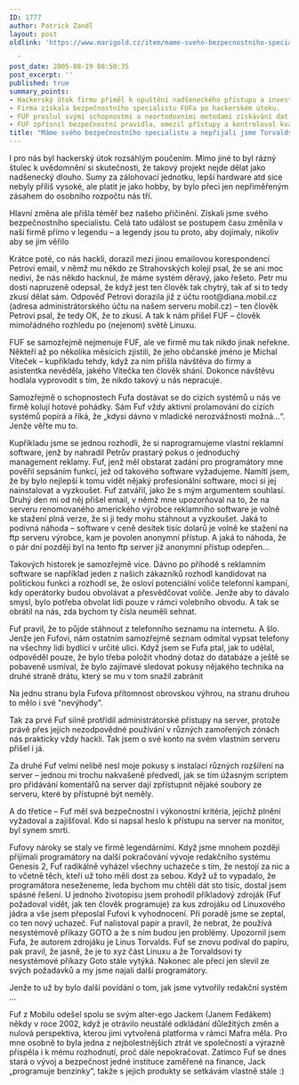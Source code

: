 ```yaml
---
ID: 1777
author: Patrick Zandl
layout: post
oldlink: 'https://www.marigold.cz/item/mame-sveho-bezpecnostniho-specialistu-a-neprijali-jsme-torvaldse

  '
post_date: 2005-08-19 08:50:35
post_excerpt: ''
published: true
summary_points:
- Hackerský útok firmu přiměl k opuštění nadšeneckého přístupu a investicím.
- Firma získala bezpečnostního specialistu FUFa po hackerském útoku.
- FUF proslul svými schopnostmi a neortodoxními metodami získávání dat.
- FUF zpřísnil bezpečnostní pravidla, omezil přístupy a kontroloval kvalitu kódu.
title: "Máme svého bezpečnostního specialistu a nepřijali jsme Torvaldse"
---
```


<p>I pro nás byl hackerský útok rozsáhlým poučením. Mimo jiné to byl rázný štulec k uvědomnění si skutečnosti, že takový projekt nejde dělat jako nadšenecký dlouho. Sumy za zálohovací jednotku, lepší hardware atd sice nebyly příliš vysoké, ale platit je jako hobby, by bylo přeci jen  nepřiměřeným zásahem do osobního rozpočtu nás tří. </p>

<p>Hlavní změna ale přišla téměř bez našeho přičinění. Získali jsme svého bezpečnostního specialistu. Celá tato událost se postupem času změnila v naší firmě přímo v legendu – a legendy jsou tu proto, aby dojímaly, nikoliv aby se jim věřilo
</p>

<!--more--><p>Krátce poté, co nás hackli, dorazil mezi jinou emailovou korespondencí Petrovi email, v němž mu někdo ze Strahovských kolejí psal, že se ani moc nediví, že nás někdo hacknul, že máme systém děravý, jako řešeto. Petr mu dosti napruzeně odepsal, že když jest ten člověk tak chytrý, tak ať si to tedy zkusí dělat sám. Odpověď Petrovi dorazila již z účtu root@diana.mobil.cz (adresa administrátorského účtu na našem serveru mobil.cz) – ten člověk Petrovi psal, že tedy OK, že to zkusí. A tak k nám přišel FUF – člověk mimořádného rozhledu po (nejenom) světě Linuxu.</p>

<p>FUF se samozřejmě nejmenuje FUF, ale ve firmě mu tak nikdo jinak neřekne. Někteří až po několika měsících zjistili, že jeho občanské jméno je Michal Víteček – kupříkladu tehdy, když za ním přišla návštěva do firmy a asistentka nevěděla, jakého Vítečka ten člověk shání. Dokonce návštěvu hodlala vyprovodit s tím, že nikdo takový u nás nepracuje. </p>

<p>Samozřejmě o schopnostech Fufa dostávat se do cizích systémů u nás ve firmě kolují hotové pohádky. Sám Fuf vždy aktivní prolamování do cizích systémů popírá a říká, že „kdysi dávno v mladické nerozvážnosti možná…“. Jenže věřte mu to. </p>

<p>Kupříkladu jsme se jednou rozhodli, že si naprogramujeme vlastní reklamní software, jenž by nahradil Petrův prastarý pokus o jednoduchý management reklamy. Fuf, jenž měl obstarat zadání pro programátory mne pověřil sepsáním funkcí, jež od takového software vyžadujeme. Namítl jsem, že by bylo nejlepší k tomu vidět nějaký profesionální software, moci si jej nainstalovat a vyzkoušet. Fuf zatvářil, jako že s mým argumentem souhlasí. Druhý den mi od něj přišel email, v němž mne upozorňoval na to, že na serveru renomovaného amerického výrobce reklamního software je volně ke stažení plná verze, že si ji tedy mohu stáhnout a vyzkoušet.  Jaká to podivná náhoda – software v ceně desítek tisíc dolarů je volně ke stažení na ftp serveru výrobce, kam je povolen anonymní přístup. A jaká to náhoda, že o pár dní později byl na tento ftp server již anonymní přístup odepřen…</p>

<p>Takových historek je samozřejmě více. Dávno po příhodě s reklamním software se například jeden z našich zákazníků rozhodl kandidovat na politickou funkci a rozhodl se, že osloví potenciální voliče telefonní kampaní, kdy operátorky budou obvolávat a přesvědčovat voliče. Jenže aby to dávalo smysl, bylo potřeba obvolat lidi pouze v rámci volebního obvodu.  A tak se obrátil na nás, zda bychom ty čísla neuměli sehnat. </p>

<p>Fuf pravil, že to půjde stáhnout z telefonního seznamu na internetu. A šlo. Jenže jen Fufovi, nám ostatním samozřejmě seznam odmítal vypsat telefony na všechny lidi bydlící v určité ulici. Když jsem se Fufa ptal, jak to udělal, odpověděl pouze, že bylo třeba položit vhodný dotaz do databáze a ještě se pobaveně usmíval, že bylo zajímavé sledovat pokusy nějakého technika na druhé straně drátu, který se mu v tom snažil zabránit </p>

<p>Na jednu stranu byla Fufova přítomnost obrovskou výhrou, na stranu druhou to mělo i své "nevýhody". </p>

<p>Tak za prvé Fuf silně protřídil administrátorské přístupy na server, protože právě přes jejich nezodpovědné používání v různých zamořených zónách nás prakticky vždy hackli. Tak jsem o své konto na svém vlastním serveru přišel i já. </p>

<p>Za druhé Fuf velmi nelibě nesl moje pokusy s instalací různých rozšíření na server – jednou mi trochu nakvašeně předvedl, jak se tím úžasným scriptem pro přidávání komentářů na server dají zpřístupnit nějaké soubory ze serveru, které by přístupné být neměly. </p>

<p>A do třetice – Fuf měl svá bezpečnostní i výkonostní kritéria, jejichž plnění vyžadoval a zajišťoval. Kdo si napsal heslo k přístupu na server na monitor, byl synem smrti. </p>

<p>Fufovy nároky se staly ve firmě legendárními. Když jsme mnohem později přijímali programátory na další pokračování vývoje redakčního systému Genesis 2, Fuf radikálně vyházel všechny uchazeče s tím, že nestojí za nic a to včetně těch, kteří už toho měli dost za sebou. Když už to vypadalo, že programátora neseženeme, leda bychom mu chtěli dát sto tisíc, dostal jsem spásné řešení. U jednoho životopisu jsem prohodil příkladový zdroják (Fuf požadoval vidět, jak ten člověk programuje) za kus zdrojáku od Linuxového jádra a vše jsem přeposlal Fufovi k vyhodnocení. Při poradě jsme se zeptal, co ten nový uchazeč. Fuf nalistoval papír a pravil, že nebrat, že používá nesystémově příkazy GOTO a že s ním budou jen problémy. Upozornil jsem Fufa, že autorem zdrojáku je Linus Torvalds. Fuf se znovu podíval do papíru, pak pravil, že jasně, že je to xyz část Linuxu a že Torvaldsovi ty nesystémové příkazy Goto stále vytýká. Nakonec ale přeci jen slevil ze svých požadavků a my jsme najali další programátory.  </p>

<p>Jenže to už by bylo další povídání o tom, jak jsme vytvořily redakční systém ...</p>

<p>Fuf z Mobilu odešel spolu se svým alter-ego Jackem (Janem Fedákem) někdy v roce 2002, když je otrávilo neustálé odkládání důležitých změn a nulová perspektiva, kterou jimi vytvořená platforma v rámci Mafra měla. Pro mne osobně to byla jedna z nejbolestnějších ztrát ve společnosti a výrazně přispěla i k mému rozhodnutí, proč dále nepokračovat. Zatímco Fuf se dnes stará o vývoj a bezpečnost jedné instituce zaměřené na finance, Jack „programuje benzinky“, takže s jejich produkty se setkávám vlastně stále :)
</p>